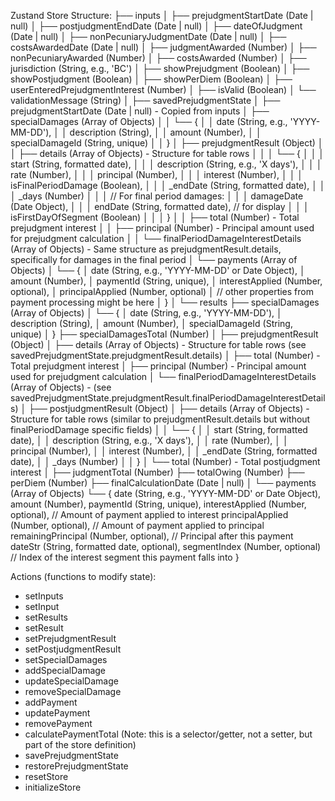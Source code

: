 Zustand Store Structure:
├── inputs
│   ├── prejudgmentStartDate (Date | null)
│   ├── postjudgmentEndDate (Date | null)
│   ├── dateOfJudgment (Date | null)
│   ├── nonPecuniaryJudgmentDate (Date | null)
│   ├── costsAwardedDate (Date | null)
│   ├── judgmentAwarded (Number)
│   ├── nonPecuniaryAwarded (Number)
│   ├── costsAwarded (Number)
│   ├── jurisdiction (String, e.g., 'BC')
│   ├── showPrejudgment (Boolean)
│   ├── showPostjudgment (Boolean)
│   ├── showPerDiem (Boolean)
│   ├── userEnteredPrejudgmentInterest (Number)
│   ├── isValid (Boolean)
│   └── validationMessage (String)
│
├── savedPrejudgmentState
│   ├── prejudgmentStartDate (Date | null) - Copied from inputs
│   ├── specialDamages (Array of Objects)
│   │   └── {
│   │       date (String, e.g., 'YYYY-MM-DD'),
│   │       description (String),
│   │       amount (Number),
│   │       specialDamageId (String, unique)
│   │   }
│   ├── prejudgmentResult (Object)
│   │   ├── details (Array of Objects) - Structure for table rows
│   │   │   └── {
│   │   │       start (String, formatted date),
│   │   │       description (String, e.g., 'X days'),
│   │   │       rate (Number),
│   │   │       principal (Number),
│   │   │       interest (Number),
│   │   │       isFinalPeriodDamage (Boolean),
│   │   │       _endDate (String, formatted date),
│   │   │       _days (Number)
│   │   │       // For final period damages:
│   │   │       damageDate (Date Object),
│   │   │       endDate (String, formatted date), // for display
│   │   │       isFirstDayOfSegment (Boolean)
│   │   │   }
│   │   ├── total (Number) - Total prejudgment interest
│   │   ├── principal (Number) - Principal amount used for prejudgment calculation
│   │   └── finalPeriodDamageInterestDetails (Array of Objects) - Same structure as prejudgmentResult.details, specifically for damages in the final period
│   └── payments (Array of Objects)
│       └── {
│           date (String, e.g., 'YYYY-MM-DD' or Date Object),
│           amount (Number),
│           paymentId (String, unique),
│           interestApplied (Number, optional),
│           principalApplied (Number, optional)
│           // other properties from payment processing might be here
│       }
│
└── results
    ├── specialDamages (Array of Objects)
    │   └── {
    │       date (String, e.g., 'YYYY-MM-DD'),
    │       description (String),
    │       amount (Number),
    │       specialDamageId (String, unique)
    │   }
    ├── specialDamagesTotal (Number)
    │
    ├── prejudgmentResult (Object)
    │   ├── details (Array of Objects) - Structure for table rows (see savedPrejudgmentState.prejudgmentResult.details)
    │   ├── total (Number) - Total prejudgment interest
    │   ├── principal (Number) - Principal amount used for prejudgment calculation
    │   └── finalPeriodDamageInterestDetails (Array of Objects) - (see savedPrejudgmentState.prejudgmentResult.finalPeriodDamageInterestDetails)
    │
    ├── postjudgmentResult (Object)
    │   ├── details (Array of Objects) - Structure for table rows (similar to prejudgmentResult.details but without finalPeriodDamage specific fields)
    │   │   └── {
    │   │       start (String, formatted date),
    │   │       description (String, e.g., 'X days'),
    │   │       rate (Number),
    │   │       principal (Number),
    │   │       interest (Number),
    │   │       _endDate (String, formatted date),
    │   │       _days (Number)
    │   │   }
    │   └── total (Number) - Total postjudgment interest
    │
    ├── judgmentTotal (Number)
    ├── totalOwing (Number)
    ├── perDiem (Number)
    ├── finalCalculationDate (Date | null)
    │
    └── payments (Array of Objects)
        └── {
            date (String, e.g., 'YYYY-MM-DD' or Date Object),
            amount (Number),
            paymentId (String, unique),
            interestApplied (Number, optional), // Amount of payment applied to interest
            principalApplied (Number, optional), // Amount of payment applied to principal
            remainingPrincipal (Number, optional), // Principal after this payment
            dateStr (String, formatted date, optional),
            segmentIndex (Number, optional) // Index of the interest segment this payment falls into
        }

Actions (functions to modify state):
  - setInputs
  - setInput
  - setResults
  - setResult
  - setPrejudgmentResult
  - setPostjudgmentResult
  - setSpecialDamages
  - addSpecialDamage
  - updateSpecialDamage
  - removeSpecialDamage
  - addPayment
  - updatePayment
  - removePayment
  - calculatePaymentTotal (Note: this is a selector/getter, not a setter, but part of the store definition)
  - savePrejudgmentState
  - restorePrejudgmentState
  - resetStore
  - initializeStore
